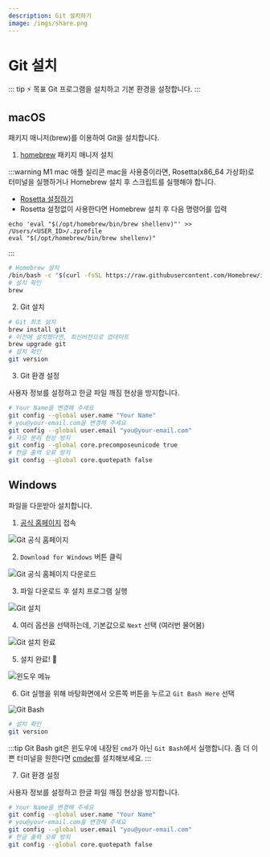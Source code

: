 ```yaml
---
description: Git 설치하기
image: /imgs/share.png
---
```


# Git 설치

::: tip ⚡️ 목표
Git 프로그램을 설치하고 기본 환경을 설정합니다.
:::

## macOS

패키지 매니저(brew)를 이용하여 Git을 설치합니다.

1. [homebrew](https://brew.sh/) 패키지 매니저 설치

:::warning M1 mac
애플 실리콘 mac을 사용중이라면, Rosetta(x86_64 가상화)로 터미널을 실행하거나 Homebrew 설치 후 스크립트를 실행해야 합니다.

- [Rosetta 설정하기](https://mysetting.io/apps/mac-arm64) <Badge text="추천" />
- Rosetta 설정없이 사용한다면 Homebrew 설치 후 다음 명령어를 입력

```
echo 'eval "$(/opt/homebrew/bin/brew shellenv)"' >> /Users/<USER_ID>/.zprofile
eval "$(/opt/homebrew/bin/brew shellenv)"
```

:::

```sh
# Homebrew 설치
/bin/bash -c "$(curl -fsSL https://raw.githubusercontent.com/Homebrew/install/master/install.sh)"
# 설치 확인
brew
```

2. Git 설치

```sh
# Git 최초 설치
brew install git
# 이전에 설치했다면, 최신버전으로 업데이트
brew upgrade git
# 설치 확인
git version
```

3. Git 환경 설정

사용자 정보를 설정하고 한글 파일 깨짐 현상을 방지합니다.

```sh
# Your Name을 변경해 주세요
git config --global user.name "Your Name"
# you@your-email.com을 변경해 주세요
git config --global user.email "you@your-email.com"
# 자모 분리 현상 방지
git config --global core.precomposeunicode true
# 한글 출력 오류 방지
git config --global core.quotepath false
```

## Windows

파일을 다운받아 설치합니다.

1. [공식 홈페이지](https://git-scm.com/) 접속

![Git 공식 홈페이지](./imgs/git-setup/git-scm-windows.jpg)

2. `Download for Windows` 버튼 클릭

![Git 공식 홈페이지 다운로드](./imgs/git-setup/git-scm-download.jpg)

3. 파일 다운로드 후 설치 프로그램 실행

<div class="image-450 no-radius">

![Git 설치](./imgs/git-setup/git-install.png)

</div>

4. 여러 옵션을 선택하는데, 기본값으로 `Next` 선택 (여러번 물어봄)

<div class="image-450 no-radius">

![Git 설치 완료](./imgs/git-setup/git-complete.png)

</div>

5. 설치 완료! 🎉

<div class="image-200 no-radius">

![윈도우 메뉴](./imgs/git-setup/windows-menu.png)

</div>

6. Git 실행을 위해 바탕화면에서 오른쪽 버튼을 누르고 `Git Bash Here` 선택

<div class="image-450 no-radius">

![Git Bash](./imgs/git-setup/git-bash.png)

</div>

```sh
# 설치 확인
git version
```

:::tip Git Bash
git은 윈도우에 내장된 `cmd`가 아닌 `Git Bash`에서 실행합니다. 좀 더 이쁜 터미널을 원한다면 [cmder](https://cmder.net/)를 설치해보세요.
:::

7. Git 환경 설정

사용자 정보를 설정하고 한글 파일 깨짐 현상을 방지합니다.

```sh
# Your Name을 변경해 주세요
git config --global user.name "Your Name"
# you@your-email.com을 변경해 주세요
git config --global user.email "you@your-email.com"
# 한글 출력 오류 방지
git config --global core.quotepath false
```

